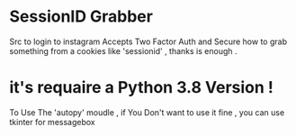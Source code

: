 # SessionID Grabber
Src to login to instagram Accepts Two Factor Auth and Secure how to grab something from a cookies like 'sessionid' , thanks is enough .


# it's requaire a Python 3.8 Version !

To Use The 'autopy' moudle , if You Don't want to use it fine , you can use tkinter for messagebox
